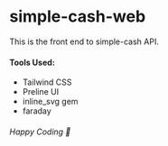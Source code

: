 # simple-cash-web

This is the front end to simple-cash API.

#### Tools Used:

* Tailwind CSS
* Preline UI
* inline_svg gem
* faraday

###### Happy Coding 🙌
